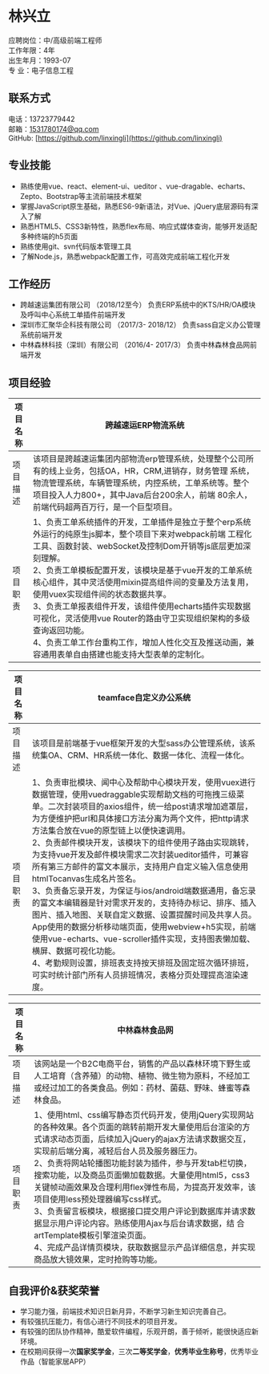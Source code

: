 # 林兴立

应聘岗位：中/高级前端工程师<br>
工作年限：4年<br>
出生年月：1993-07<br>
专 业：电子信息工程

## 联系方式

电话：13723779442              		          
邮箱：1531780174@qq.com                      
GitHub:  [https://github.com/linxingli](https://github.com/linxingli)

## 专业技能

- 熟练使用vue、react、element-ui、ueditor 、vue-dragable、echarts、Zepto、Bootstrap等主流前端技术框架
- 掌握JavaScript原生基础，熟悉ES6-9新语法，对Vue、jQuery底层源码有深入了解
- 熟悉HTML5、CSS3新特性，熟悉flex布局、响应式媒体查询，能够开发适配多种终端的h5页面
- 熟练使用git、svn代码版本管理工具
- 了解Node.js，熟悉webpack配置工作，可高效完成前端工程化开发

## 工作经历

- 跨越速运集团有限公司 （2018/12至今）
负责ERP系统中的KTS/HR/OA模块及呼叫中心系统工单插件前端开发
- 深圳市汇聚华企科技有限公司 （2017/3- 2018/12）
负责sass自定义办公管理系统前端开发
- 中林森林科技（深圳）有限公司 （2016/4- 2017/3）
负责中林森林食品网前端开发

## 项目经验

| 项目名称 | 跨越速运ERP物流系统 |
| ------ | ------ |
| 项目描述 | 该项目是跨越速运集团内部物流erp管理系统，处理整个公司所有的线上业务，包括OA，HR，CRM,进销存，财务管理		系统，物流管理系统，车辆管理系统，内控系统，工单系统等。整个项目投入人力800+，其中Java后台200余人，前端		80余人，前端代码超两百万行，是一个巨型项目。 |
|项目职责  | 1、负责工单系统插件的开发，工单插件是独立于整个erp系统外运行的纯原生js脚本，整个项目下来对webpack前端			工程化工具、函数封装、webSocket及控制Dom开销等js底层更加深刻理解。<br>2、负责工单模板配置开发，该模块是基于vue开发的工单系统核心组件，其中灵活使用mixin提高组件间的变量及方法复用，使用vuex实现组件间的状态数据共享。<br>3、负责工单报表组件开发，该组件使用echarts插件实现数据可视化，灵活使用vue Router的路由守卫实现组织架构的多级查询返回功能。<br>4、负责工单工作台重构工作，增加人性化交互及推送动画，兼容通用表单自由搭建也能支持大型表单的定制化。 |

| 项目名称 | **teamface自定义办公系统** |
| ------ | ------ |
| 项目描述 | 该项目是前端基于vue框架开发的大型sass办公管理系统，该系统集OA、CRM、HR系统一体化、数据一体化、流程一体化。 |
|项目职责  | 1、负责审批模块、闻中心及帮助中心模块开发，使用vuex进行数据管理，使用vuedraggable实现帮助文档的可拖拽三级菜单。二次封装项目的axios组件，统一给post请求增加遮罩层，为方便维护把url和具体接口方法分离为两个文件，把http请求方法集合放在vue的原型链上以便快速调用。<br>2、负责邮件模块开发，该模块下的组件使用子路由实现跳转，为支持vue开发及邮件模块需求二次封装ueditor插件，可兼容所有第三方邮件的富文本展示，支持用户自定义输入信息使用htmlTocanvas生成名片签名。<br> 3、负责备忘录开发，为保证与ios/android端数据通用，备忘录的富文本编辑器是针对需求开发的，支持待办标记、排序、插入图片、插入地图、关联自定义数据、设置提醒时间及共享人员。App使用的数据分析移动端页面，使用webview+h5实现，前端使用vue-echarts、vue-scroller插件实现，支持图表懒加载、横屏、数据可视化功能。<br> 4、考勤规则设置，排班表支持按天排班及固定班次循环排班，可实时统计部门所有人员排班情况，表格分页处理提高渲染速度。 |

| 项目名称 | **中林森林食品网** |
| ------ | ------ |
| 项目描述 | 该网站是一个B2C电商平台，销售的产品以森林环境下野生或人工培育（含养殖）的动物、植物、微生物为原料，不经加工或经过加工的各类食品。例如：药材、菌菇、野味、蜂蜜等森林食品。 |
|项目职责  | 1、使用html、css编写静态页代码开发，使用jQuery实现网站的各种效果。各个页面的跳转前期开发大量使用后台渲染的方式请求动态页面，后续加入jQuery的ajax方法请求数据交互，实现前后端分离，减轻后台人员及服务器压力。<br>2、负责将网站轮播图功能封装为插件，参与开发tab栏切换，搜索功能，以及商品页面懒加载数据。大量使用html5，css3	  关键帧动画效果及合理利用flex弹性布局，为提高开发效率，该项目使用less预处理器编写css样式。<br>3、负责留言板模块，根据接口提交用户评论到数据库并请求数据显示用户评论内容。熟练使用Ajax与后台请求数据，结	  合artTemplate模板引擎渲染页面。<br>4、完成产品详情页模块，获取数据显示产品详细信息，并实现商品放大镜效果，定时抢购等功能。 |
  
  
## 自我评价&获奖荣誉

- 学习能力强，前端技术知识日新月异，不断学习新生知识完善自己。
- 有较强抗压能力，有信心进行不同技术的项目开发。
- 有较强的团队协作精神，酷爱软件编程，乐观开朗，善于倾听，能很快适应新环境。
- 在校期间获得一次**国家奖学金**，三次**二等奖学金**，**优秀毕业生称号**，优秀毕业作品（智能家居APP）
